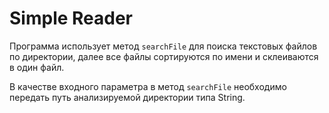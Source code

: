 # Simple Reader

Программа использует метод `searchFile` для поиска текстовых файлов по директории, далее все файлы сортируются по имени и склеиваются в один файл.

В качестве входного параметра в метод `searchFile` необходимо передать путь анализируемой директории типа String.
